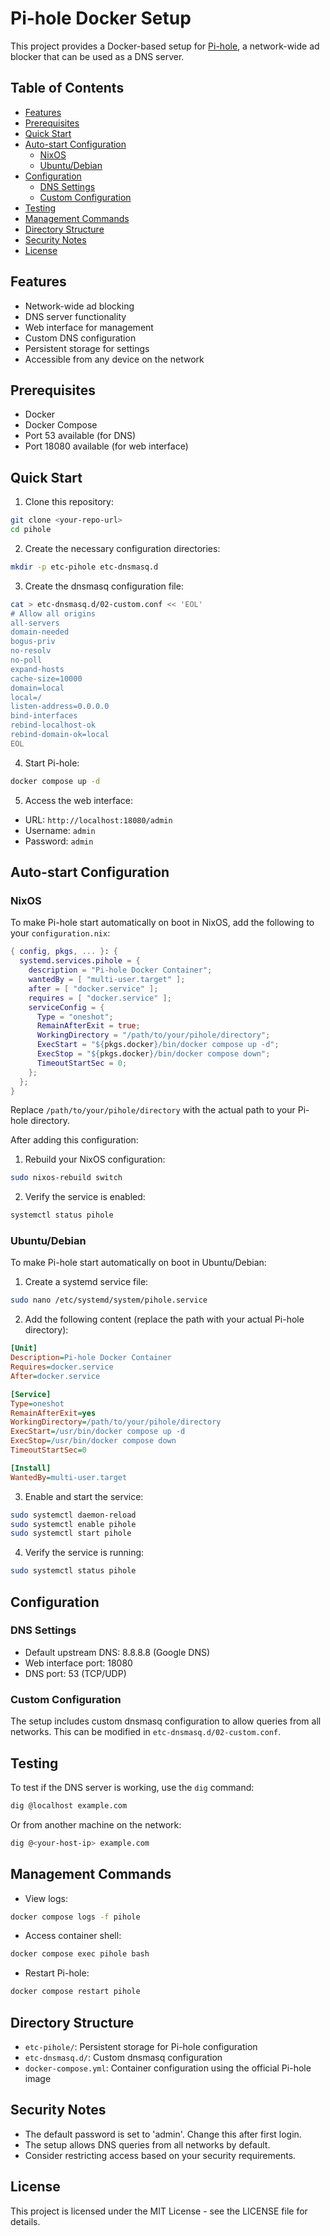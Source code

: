 # Pi-hole Docker Setup

This project provides a Docker-based setup for [Pi-hole](https://pi-hole.net/), a network-wide ad blocker that can be used as a DNS server.

## Table of Contents
- [Features](#features)
- [Prerequisites](#prerequisites)
- [Quick Start](#quick-start)
- [Auto-start Configuration](#auto-start-configuration)
  - [NixOS](#nixos)
  - [Ubuntu/Debian](#ubuntudebian)
- [Configuration](#configuration)
  - [DNS Settings](#dns-settings)
  - [Custom Configuration](#custom-configuration)
- [Testing](#testing)
- [Management Commands](#management-commands)
- [Directory Structure](#directory-structure)
- [Security Notes](#security-notes)
- [License](#license)

## Features

- Network-wide ad blocking
- DNS server functionality
- Web interface for management
- Custom DNS configuration
- Persistent storage for settings
- Accessible from any device on the network

## Prerequisites

- Docker
- Docker Compose
- Port 53 available (for DNS)
- Port 18080 available (for web interface)

## Quick Start

1. Clone this repository:
```bash
git clone <your-repo-url>
cd pihole
```

2. Create the necessary configuration directories:
```bash
mkdir -p etc-pihole etc-dnsmasq.d
```

3. Create the dnsmasq configuration file:
```bash
cat > etc-dnsmasq.d/02-custom.conf << 'EOL'
# Allow all origins
all-servers
domain-needed
bogus-priv
no-resolv
no-poll
expand-hosts
cache-size=10000
domain=local
local=/
listen-address=0.0.0.0
bind-interfaces
rebind-localhost-ok
rebind-domain-ok=local
EOL
```

4. Start Pi-hole:
```bash
docker compose up -d
```

5. Access the web interface:
- URL: `http://localhost:18080/admin`
- Username: `admin`
- Password: `admin`

## Auto-start Configuration

### NixOS

To make Pi-hole start automatically on boot in NixOS, add the following to your `configuration.nix`:

```nix
{ config, pkgs, ... }: {
  systemd.services.pihole = {
    description = "Pi-hole Docker Container";
    wantedBy = [ "multi-user.target" ];
    after = [ "docker.service" ];
    requires = [ "docker.service" ];
    serviceConfig = {
      Type = "oneshot";
      RemainAfterExit = true;
      WorkingDirectory = "/path/to/your/pihole/directory";
      ExecStart = "${pkgs.docker}/bin/docker compose up -d";
      ExecStop = "${pkgs.docker}/bin/docker compose down";
      TimeoutStartSec = 0;
    };
  };
}
```

Replace `/path/to/your/pihole/directory` with the actual path to your Pi-hole directory.

After adding this configuration:
1. Rebuild your NixOS configuration:
```bash
sudo nixos-rebuild switch
```

2. Verify the service is enabled:
```bash
systemctl status pihole
```

### Ubuntu/Debian

To make Pi-hole start automatically on boot in Ubuntu/Debian:

1. Create a systemd service file:
```bash
sudo nano /etc/systemd/system/pihole.service
```

2. Add the following content (replace the path with your actual Pi-hole directory):
```ini
[Unit]
Description=Pi-hole Docker Container
Requires=docker.service
After=docker.service

[Service]
Type=oneshot
RemainAfterExit=yes
WorkingDirectory=/path/to/your/pihole/directory
ExecStart=/usr/bin/docker compose up -d
ExecStop=/usr/bin/docker compose down
TimeoutStartSec=0

[Install]
WantedBy=multi-user.target
```

3. Enable and start the service:
```bash
sudo systemctl daemon-reload
sudo systemctl enable pihole
sudo systemctl start pihole
```

4. Verify the service is running:
```bash
sudo systemctl status pihole
```

## Configuration

### DNS Settings
- Default upstream DNS: 8.8.8.8 (Google DNS)
- Web interface port: 18080
- DNS port: 53 (TCP/UDP)

### Custom Configuration
The setup includes custom dnsmasq configuration to allow queries from all networks. This can be modified in `etc-dnsmasq.d/02-custom.conf`.

## Testing

To test if the DNS server is working, use the `dig` command:
```bash
dig @localhost example.com
```

Or from another machine on the network:
```bash
dig @<your-host-ip> example.com
```

## Management Commands

- View logs:
```bash
docker compose logs -f pihole
```

- Access container shell:
```bash
docker compose exec pihole bash
```

- Restart Pi-hole:
```bash
docker compose restart pihole
```

## Directory Structure

- `etc-pihole/`: Persistent storage for Pi-hole configuration
- `etc-dnsmasq.d/`: Custom dnsmasq configuration
- `docker-compose.yml`: Container configuration using the official Pi-hole image

## Security Notes

- The default password is set to 'admin'. Change this after first login.
- The setup allows DNS queries from all networks by default.
- Consider restricting access based on your security requirements.

## License

This project is licensed under the MIT License - see the LICENSE file for details. 